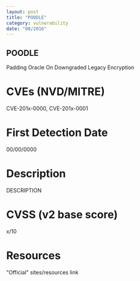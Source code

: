 ```yaml
---
layout: post
title: "POODLE"
category: vulnerability
date: "08/2016"
---
```


## POODLE

Padding Oracle On Downgraded Legacy Encryption

# CVEs (NVD/MITRE)
CVE-201x-0000, CVE-201x-0001

# First Detection Date
00/00/0000

# Description
DESCRIPTION

# CVSS (v2 base score)
x/10

# Resources
"Official" sites/resources link

